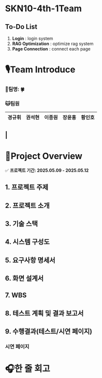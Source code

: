 # SKN10-4th-1Team

## To-Do List

1. **Login** : login system
2. **RAG Optimization** : optimize rag system
3. **Page Connection** : connect each page

# 🎙️Team Introduce
### 🎃팀명:  🍀<br>
### 🐱팀원
| 경규휘 | 권석현 | 이종원 | 장윤홍 | 황인호 |
|------|------|------|------|------|
|
---

# 🎼Project Overview
✅ **프로젝트 기간: 2025.05.09 - 2025.05.12**

## 1. 프로젝트 주제

## 2. 프로젝트 소개

## 3. 기술 스택

## 4. 시스템 구성도


## 5. 요구사항 명세서


## 6. 화면 설계서

## 7. WBS


## 8. 테스트 계획 및 결과 보고서

## 9. 수행결과(테스트/시연 페이지)

### 시연 페이지

# 🎧한 줄 회고
